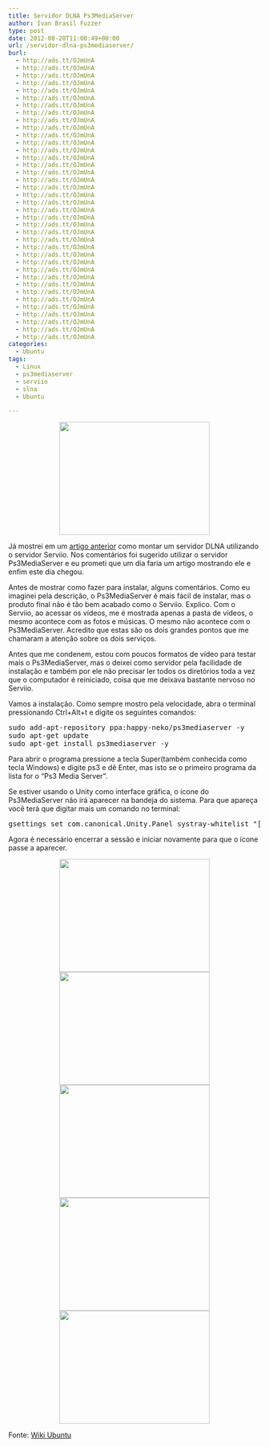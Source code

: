 ```yaml
---
title: Servidor DLNA Ps3MediaServer
author: Ivan Brasil Fuzzer
type: post
date: 2012-08-20T11:00:49+00:00
url: /servidor-dlna-ps3mediaserver/
burl:
  - http://ads.tt/OJmUnA
  - http://ads.tt/OJmUnA
  - http://ads.tt/OJmUnA
  - http://ads.tt/OJmUnA
  - http://ads.tt/OJmUnA
  - http://ads.tt/OJmUnA
  - http://ads.tt/OJmUnA
  - http://ads.tt/OJmUnA
  - http://ads.tt/OJmUnA
  - http://ads.tt/OJmUnA
  - http://ads.tt/OJmUnA
  - http://ads.tt/OJmUnA
  - http://ads.tt/OJmUnA
  - http://ads.tt/OJmUnA
  - http://ads.tt/OJmUnA
  - http://ads.tt/OJmUnA
  - http://ads.tt/OJmUnA
  - http://ads.tt/OJmUnA
  - http://ads.tt/OJmUnA
  - http://ads.tt/OJmUnA
  - http://ads.tt/OJmUnA
  - http://ads.tt/OJmUnA
  - http://ads.tt/OJmUnA
  - http://ads.tt/OJmUnA
  - http://ads.tt/OJmUnA
  - http://ads.tt/OJmUnA
  - http://ads.tt/OJmUnA
  - http://ads.tt/OJmUnA
  - http://ads.tt/OJmUnA
  - http://ads.tt/OJmUnA
  - http://ads.tt/OJmUnA
  - http://ads.tt/OJmUnA
  - http://ads.tt/OJmUnA
  - http://ads.tt/OJmUnA
  - http://ads.tt/OJmUnA
  - http://ads.tt/OJmUnA
  - http://ads.tt/OJmUnA
  - http://ads.tt/OJmUnA
categories:
  - Ubuntu
tags:
  - Linux
  - ps3mediaserver
  - serviio
  - slna
  - Ubuntu

---
```

<p style="text-align: center;">
  <a href="http://www.ubuntero.com.br/wp-content/uploads/2012/08/Captura-de-tela-de-2012-08-19-220310.png"><img class="alignnone size-medium wp-image-3905" title="Ps3MediaServer" src="http://www.ubuntero.com.br/wp-content/uploads/2012/08/Captura-de-tela-de-2012-08-19-220310-300x225.png" alt="" width="300" height="225" /></a>
</p>

Já mostrei em um [artigo anterior][1] como montar um servidor DLNA utilizando o servidor Serviio. Nos comentários foi sugerido utilizar o servidor Ps3MediaServer e eu prometi que um dia faria um artigo mostrando ele e enfim este dia chegou.

Antes de mostrar como fazer para instalar, alguns comentários. Como eu imaginei pela descrição, o Ps3MediaServer é mais fácil de instalar, mas o produto final não é tão bem acabado como o Serviio. Explico. Com o Serviio, ao acessar os vídeos, me é mostrada apenas a pasta de vídeos, o mesmo acontece com as fotos e músicas. O mesmo não acontece com o Ps3MediaServer. Acredito que estas são os dois grandes pontos que me chamaram a atenção sobre os dois serviços.

Antes que me condenem, estou com poucos formatos de vídeo para testar mais o Ps3MediaServer, mas o deixei como servidor pela facilidade de instalação e também por ele não precisar ler todos os diretórios toda a vez que o computador é reiniciado, coisa que me deixava bastante nervoso no Serviio.

Vamos a instalação. Como sempre mostro pela velocidade, abra o terminal pressionando Ctrl+Alt+t e digite os seguintes comandos:

<pre class="brush:shell">sudo add-apt-repository ppa:happy-neko/ps3mediaserver -y
sudo apt-get update
sudo apt-get install ps3mediaserver -y</pre>

Para abrir o programa pressione a tecla Super(também conhecida como tecla Windows) e digite ps3 e dê Enter, mas isto se o primeiro programa da lista for o &#8220;Ps3 Media Server&#8221;.

Se estiver usando o Unity como interface gráfica, o ícone do Ps3MediaServer não irá aparecer na bandeja do sistema. Para que apareça você terá que digitar mais um comando no terminal:

<pre class="brush:shell">gsettings set com.canonical.Unity.Panel systray-whitelist "['all']"</pre>

Agora é necessário encerrar a sessão e iniciar novamente para que o ícone passe a aparecer.

<p style="text-align: center;">
  <a href="http://www.ubuntero.com.br/wp-content/uploads/2012/08/Captura-de-tela-de-2012-08-19-220121.png"><img class="alignnone size-medium wp-image-3906" title="Ps3MediaServer" src="http://www.ubuntero.com.br/wp-content/uploads/2012/08/Captura-de-tela-de-2012-08-19-220121-300x225.png" alt="" width="300" height="225" /></a> <a href="http://www.ubuntero.com.br/wp-content/uploads/2012/08/Captura-de-tela-de-2012-08-19-220227.png"><img class="alignnone size-medium wp-image-3907" title="Ps3MediaServer" src="http://www.ubuntero.com.br/wp-content/uploads/2012/08/Captura-de-tela-de-2012-08-19-220227-300x225.png" alt="" width="300" height="225" /></a> <a href="http://www.ubuntero.com.br/wp-content/uploads/2012/08/Captura-de-tela-de-2012-08-19-220243.png"><img class="alignnone size-medium wp-image-3908" title="Ps3MediaServer" src="http://www.ubuntero.com.br/wp-content/uploads/2012/08/Captura-de-tela-de-2012-08-19-220243-300x225.png" alt="" width="300" height="225" /></a> <a href="http://www.ubuntero.com.br/wp-content/uploads/2012/08/Captura-de-tela-de-2012-08-19-220256.png"><img class="alignnone size-medium wp-image-3909" title="Ps3MediaServer" src="http://www.ubuntero.com.br/wp-content/uploads/2012/08/Captura-de-tela-de-2012-08-19-220256-300x225.png" alt="" width="300" height="225" /></a> <a href="http://www.ubuntero.com.br/wp-content/uploads/2012/08/Captura-de-tela-de-2012-08-19-220303.png"><img class="alignnone size-medium wp-image-3910" title="Ps3MediaServer" src="http://www.ubuntero.com.br/wp-content/uploads/2012/08/Captura-de-tela-de-2012-08-19-220303-300x225.png" alt="" width="300" height="225" /></a>
</p>

<p style="text-align: left;">
  Fonte: <a href="https://help.ubuntu.com/community/Ps3MediaServer">Wiki Ubuntu</a>
</p>

 [1]: http://www.ubuntero.com.br/2012/01/dlna-serviio/